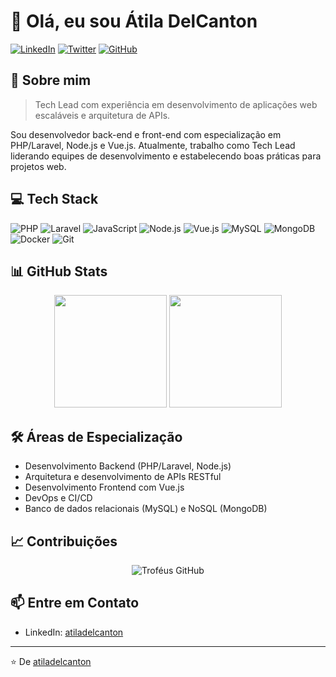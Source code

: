 # 👋 Olá, eu sou Átila DelCanton

[![LinkedIn](https://img.shields.io/badge/LinkedIn-0077B5?style=for-the-badge&logo=linkedin&logoColor=white)](https://linkedin.com/in/atiladelcanton)
[![Twitter](https://img.shields.io/badge/Twitter-1DA1F2?style=for-the-badge&logo=twitter&logoColor=white)](https://twitter.com/atiladelcanton)
[![GitHub](https://img.shields.io/badge/GitHub-100000?style=for-the-badge&logo=github&logoColor=white)](https://github.com/atiladelcanton)

## 🚀 Sobre mim

> Tech Lead com experiência em desenvolvimento de aplicações web escaláveis e arquitetura de APIs.

Sou desenvolvedor back-end e front-end com especialização em PHP/Laravel, Node.js e Vue.js. Atualmente, trabalho como Tech Lead liderando equipes de desenvolvimento e estabelecendo boas práticas para projetos web.

## 💻 Tech Stack

![PHP](https://img.shields.io/badge/PHP-777BB4?style=for-the-badge&logo=php&logoColor=white)
![Laravel](https://img.shields.io/badge/Laravel-FF2D20?style=for-the-badge&logo=laravel&logoColor=white)
![JavaScript](https://img.shields.io/badge/JavaScript-F7DF1E?style=for-the-badge&logo=javascript&logoColor=black)
![Node.js](https://img.shields.io/badge/Node.js-43853D?style=for-the-badge&logo=node.js&logoColor=white)
![Vue.js](https://img.shields.io/badge/Vue.js-4FC08D?style=for-the-badge&logo=vue.js&logoColor=white)
![MySQL](https://img.shields.io/badge/MySQL-00000F?style=for-the-badge&logo=mysql&logoColor=white)
![MongoDB](https://img.shields.io/badge/MongoDB-4EA94B?style=for-the-badge&logo=mongodb&logoColor=white)
![Docker](https://img.shields.io/badge/Docker-2496ED?style=for-the-badge&logo=docker&logoColor=white)
![Git](https://img.shields.io/badge/Git-F05032?style=for-the-badge&logo=git&logoColor=white)

## 📊 GitHub Stats

<div align="center">
  <img height="180em" src="https://github-readme-stats.vercel.app/api?username=atiladelcanton&show_icons=true&theme=dracula&include_all_commits=true&count_private=true"/>
  <img height="180em" src="https://github-readme-stats.vercel.app/api/top-langs/?username=atiladelcanton&layout=compact&langs_count=7&theme=dracula"/>
</div>


## 🛠️ Áreas de Especialização

- Desenvolvimento Backend (PHP/Laravel, Node.js)
- Arquitetura e desenvolvimento de APIs RESTful
- Desenvolvimento Frontend com Vue.js
- DevOps e CI/CD
- Banco de dados relacionais (MySQL) e NoSQL (MongoDB)

## 📈 Contribuições

<div align="center">
  <img src="https://github-profile-trophy.vercel.app/?username=atiladelcanton&theme=dracula&row=1" alt="Troféus GitHub" />
</div>

## 📫 Entre em Contato

- LinkedIn: [atiladelcanton](https://linkedin.com/in/atiladelcanton)

---

⭐️ De [atiladelcanton](https://github.com/atiladelcanton)
